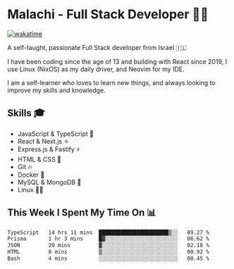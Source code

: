 # Malachi - Full Stack Developer 🚀🔥
[![wakatime](https://wakatime.com/badge/user/112ec769-e669-4b78-a46f-cf4343930741.svg)](https://wakatime.com/@112ec769-e669-4b78-a46f-cf4343930741)

A self-taught, passionate Full Stack developer from Israel 🇮🇱

I have been coding since the age of 13 and building with React since 2019, I use Linux (NixOS) as my daily driver, and Neovim for my IDE.

I am a self-learner who loves to learn new things, and always looking to improve my skills and knowledge.

## Skills 🎓
- JavaScript & TypeScript 💎
- React & Next.js ⚛️
- Express.js & Fastify ⚡️
- HTML & CSS 🎨
- Git 🔥
- Docker 🐳
- MySQL & MongoDB 💾
- Linux 👨‍💻

## This Week I Spent My Time On 📊
<!--START_SECTION:waka-->

```txt
TypeScript   14 hrs 11 mins  ██████████████████████▒░░   89.27 %
Prisma       1 hr 3 mins     █▓░░░░░░░░░░░░░░░░░░░░░░░   06.62 %
JSON         20 mins         ▓░░░░░░░░░░░░░░░░░░░░░░░░   02.18 %
HTML         8 mins          ▒░░░░░░░░░░░░░░░░░░░░░░░░   00.92 %
Bash         4 mins          ░░░░░░░░░░░░░░░░░░░░░░░░░   00.45 %
```

<!--END_SECTION:waka-->
